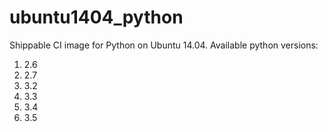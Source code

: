 ubuntu1404_python
=================

Shippable CI image for Python on Ubuntu 14.04. Available python versions:

1. 2.6
2. 2.7 
3. 3.2
4. 3.3
5. 3.4
6. 3.5
